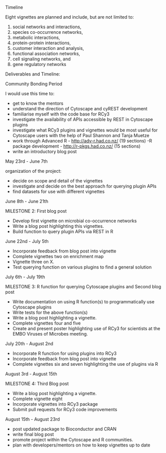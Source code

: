 ﻿Timeline


Eight vignettes are planned and include, but are not limited to: 
1) social networks and interactions, 
2) species co-occurrence networks,
3) metabolic interactions,
4) protein-protein interactions,
5) customer interaction and analysis,
6) functional association networks,
7) cell signaling networks, and 
8) gene regulatory networks

Deliverables and Timeline:

Community Bonding Period

I would use this time to:
- get to know the mentors
- understand the direction of Cytoscape and cyREST development 
- familiarise myself with the code base for RCy3
- investigate the availability of APIs accessible by REST in Cytoscape plugins
- investigate what RCy3 plugins and vignettes would be most useful for Cytoscape users with the help of Paul Shannon and Tanja Muetze
- work through Advanced R - http://adv-r.had.co.nz/ (19 sections)
-R package development - http://r-pkgs.had.co.nz/ (15 sections)
- write an introductory blog post


May 23rd - June 7th

organization of the project:  
- decide on scope and detail of the vignettes
- investigate and decide on the best approach for querying plugin APIs
- find datasets for use with different vignettes


June 8th - June 21th

MILESTONE 2: First blog post

- Develop first vignette on microbial co-occurrence networks 
- Write a blog post highlighting this vignettes.
- Build function to query plugin APIs via REST in R

June 22nd - July 5th

- Incorporate feedback from blog post into vignette
- Complete vignettes two on enrichment map 
- Vignette three on X.
- Test querying function on various plugins to find a general solution 

July 6th - July 19th

MILESTONE 3: R function for querying Cytoscape plugins and Second blog post 

- Write documentation on using R function(s) to programmatically use Cytoscape plugins
- Write tests for the above function(s)
- Write a blog post highlighting a vignette. 
- Complete vignettes four and five
- Create and present poster highlighting use of RCy3 for scientists at the EMBO Viruses of Microbes meeting.

July 20th - August 2nd

- Incorporate R function for using plugins into RCy3
- Incorporate feedback from blog post into vignette
- Complete vignettes six and seven highlighting the use of plugins via R 

August 3rd - August 15th

MILESTONE 4: Third Blog post

- Write a blog post highlighting a vignette. 
- Complete vignette eight
- Incorporate vignettes into RCy3 package
- Submit pull requests for RCy3 code improvements  

August 15th - August 23rd

- post updated package to Bioconductor and CRAN
- write final blog post
- promote project within the Cytoscape and R communities.
- plan with developers/mentors on how to keep vignettes up to date
